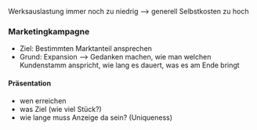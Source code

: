 Werksauslastung immer noch zu niedrig
--> generell Selbstkosten zu hoch
### Marketingkampagne
- Ziel: Bestimmten Marktanteil ansprechen
- Grund: Expansion
--> Gedanken machen, wie man welchen Kundenstamm anspricht, wie lang es dauert, was es am Ende bringt


#### Präsentation
- wen erreichen
- was Ziel (wie viel Stück?)
- wie lange muss Anzeige da sein? (Uniqueness)